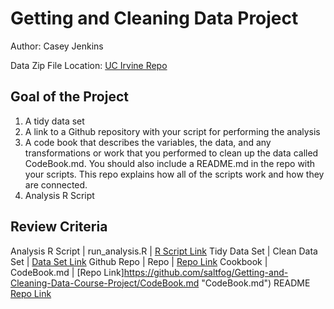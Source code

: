 # Getting and Cleaning Data Project
Author: Casey Jenkins

Data Zip File Location: [UC Irvine Repo](https://d396qusza40orc.cloudfront.net/getdata%2Fprojectfiles%2FUCI%20HAR%20Dataset.zip "Download the data")

## Goal of the Project
1. A tidy data set 
2. A link to a Github repository with your script for performing the analysis 
3. A code book that describes the variables, the data, and any transformations or work that you performed to clean up the data called CodeBook.md. You should also include a README.md in the repo with your scripts. This repo explains how all of the scripts work and how they are connected.
4. Analysis R Script

## Review Criteria

Analysis R Script |  run_analysis.R |  [R Script Link](https://github.com/saltfog/Getting-and-Cleaning-Data-Course-Project/run_analysis.R "run_analysis.R")
Tidy Data Set |  Clean Data Set |  [Data Set Link](https://github.com/saltfog/Getting-and-Cleaning-Data-Course-Project/tidyData.txt "tidyData.txt")
Github Repo | Repo |  [Repo Link](https://github.com/saltfog/Getting-and-Cleaning-Data-Course-Project "Click to go to Repo")
Cookbook | CodeBook.md |  [Repo Link]https://github.com/saltfog/Getting-and-Cleaning-Data-Course-Project/CodeBook.md "CodeBook.md")
README [Repo Link](https://github.com/saltfog/Getting-and-Cleaning-Data-Course-Project/README.md "README.md")


